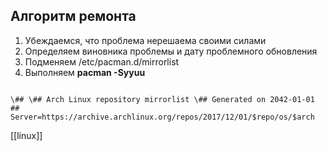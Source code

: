 ## Алгоритм ремонта

  

1.  Убеждаемся, что проблема нерешаема своими силами
2.  Определяем виновника проблемы и дату проблемного обновления
3.  Подменяем /etc/pacman.d/mirrorlist
4.  Выполняем **pacman -Syyuu**


```

\## \## Arch Linux repository mirrorlist \## Generated on 2042-01-01 ## Server=https://archive.archlinux.org/repos/2017/12/01/$repo/os/$arch

```

[[linux]]
